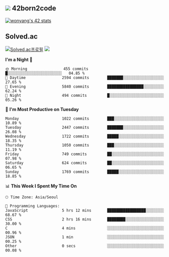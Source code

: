 
## <img src="https://img.shields.io/badge/-000000?style=flat&logo=42&logoColor=white"> 42born2code
<!--[![wonyang's 42 stats](https://badge42.vercel.app/api/v2/cl5nhe5b6007809kydha7ht42/stats?cursusId=21&coalitionId=88)](https://profile.intra.42.fr/users/wonyang)-->

[![wonyang's 42 stats](https://badge.mediaplus.ma/starryblue/wonyang?1337Badge=off&UM6P=off)](https://github.com/oakoudad/badge42)

## Solved.ac
[![Solved.ac프로필](http://mazassumnida.wtf/api/v2/generate_badge?boj=bennyws)](https://solved.ac/bennyws)
<a href="https://solved.ac/bennyws"><img src="http://mazandi.herokuapp.com/api?handle=bennyws&theme=cold"/></a>

<!--START_SECTION:waka-->
**I'm a Night 🦉** 

```text
🌞 Morning                455 commits         █░░░░░░░░░░░░░░░░░░░░░░░░   04.85 % 
🌆 Daytime                2594 commits        ███████░░░░░░░░░░░░░░░░░░   27.65 % 
🌃 Evening                5840 commits        ████████████████░░░░░░░░░   62.24 % 
🌙 Night                  494 commits         █░░░░░░░░░░░░░░░░░░░░░░░░   05.26 % 
```
📅 **I'm Most Productive on Tuesday** 

```text
Monday                   1022 commits        ███░░░░░░░░░░░░░░░░░░░░░░   10.89 % 
Tuesday                  2447 commits        ███████░░░░░░░░░░░░░░░░░░   26.08 % 
Wednesday                1722 commits        █████░░░░░░░░░░░░░░░░░░░░   18.35 % 
Thursday                 1050 commits        ███░░░░░░░░░░░░░░░░░░░░░░   11.19 % 
Friday                   749 commits         ██░░░░░░░░░░░░░░░░░░░░░░░   07.98 % 
Saturday                 624 commits         ██░░░░░░░░░░░░░░░░░░░░░░░   06.65 % 
Sunday                   1769 commits        █████░░░░░░░░░░░░░░░░░░░░   18.85 % 
```


📊 **This Week I Spent My Time On** 

```text
🕑︎ Time Zone: Asia/Seoul

💬 Programming Languages: 
JavaScript               5 hrs 12 mins       █████████████████░░░░░░░░   68.67 % 
CSS                      2 hrs 16 mins       ████████░░░░░░░░░░░░░░░░░   30.00 % 
C                        4 mins              ░░░░░░░░░░░░░░░░░░░░░░░░░   00.96 % 
JSON                     1 min               ░░░░░░░░░░░░░░░░░░░░░░░░░   00.25 % 
Other                    0 secs              ░░░░░░░░░░░░░░░░░░░░░░░░░   00.08 % 
```


<!--END_SECTION:waka-->
